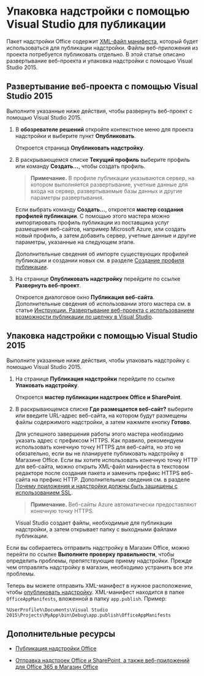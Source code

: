 # <a name="package-your-add-in-using-visual-studio-to-prepare-for-publishing"></a>Упаковка надстройки с помощью Visual Studio для публикации

Пакет надстройки Office содержит [XML-файл манифеста](../overview/add-in-manifests.md), который будет использоваться для публикации надстройки. Файлы веб-приложения из проекта потребуется публиковать отдельно. В этой статье описано развертывание веб-проекта и упаковка надстройки с помощью Visual Studio 2015.

## <a name="to-deploy-your-web-project-using-visual-studio-2015"></a>Развертывание веб-проекта с помощью Visual Studio 2015

Выполните указанные ниже действия, чтобы развернуть веб-проект с помощью Visual Studio 2015.

1. В **обозревателе решений** откройте контекстное меню для проекта надстройки и выберите пункт **Опубликовать**.
    
    Откроется страница **Опубликовать надстройку**.
    
2. В раскрывающемся списке **Текущий профиль** выберите профиль или команду **Создать…**, чтобы создать профиль.
    
     >**Примечание.**  В профиле публикации указываются сервер, на котором выполняется развертывание, учетные данные для входа на сервер, развертываемые базы данных и другие параметры развертывания.

    Если выбрать команду **Создать…**, откроется **мастер создания профилей публикации**. С помощью этого мастера можно импортировать профиль публикации из поставщика услуг размещения веб-сайтов, например Microsoft Azure, или создать новый профиль, а затем добавить сервер, учетные данные и другие параметры, указанные на следующем этапе.
    
    Дополнительные сведения об импорте существующих профилей публикации и создании новых см. в разделе [Создание профиля публикации](http://msdn.microsoft.com/ru-RU/library/dd465337.aspx#creating_a_profile).
    
3. На странице **Опубликовать надстройку** перейдите по ссылке **Развернуть веб-проект**.
    
    Откроется диалоговое окно **Публикация веб-сайта**. Дополнительные сведения об использовании этого мастера см. в статье [Инструкции. Развертывание веб-проекта с использованием возможности публикации по щелчку в Visual Studio](http://msdn.microsoft.com/ru-RU/library/dd465337.aspx).
    

## <a name="to-package-your-add-in-using-visual-studio-2015"></a>Упаковка надстройки с помощью Visual Studio 2015

Выполните указанные ниже действия, чтобы упаковать надстройку с помощью Visual Studio 2015.

1. На странице **Публикация надстройки** перейдите по ссылке **Упаковать надстройку**.
    
    Откроется **мастер публикации надстроек Office и SharePoint**.
    
2. В раскрывающемся списке **Где размещается веб-сайт?** выберите или введите URL-адрес веб-сайта, на котором будут размещены файлы содержимого надстройки, а затем нажмите кнопку **Готово**.
    
    Для успешного завершения работы этого мастера необходимо указать адрес с префиксом HTTPS. Как правило, рекомендуем использовать конечную точку HTTPS для веб-сайта, но это не обязательно, если вы не планируете публиковать надстройку в Магазине Office. Если вы хотите использовать конечную точку HTTP для веб-сайта, можно открыть XML-файл манифеста в текстовом редакторе после создания пакета и заменить префикс HTTPS веб-сайта на префикс HTTP. Дополнительные сведения см. в разделе [Почему приложения и надстройки должны быть защищены с использованием SSL](http://msdn.microsoft.com/ru-RU/library/jj591603#bk_q7).
    
     >**Примечание.**  Веб-сайты Azure автоматически предоставляют конечную точку HTTPS.

    Visual Studio создает файлы, необходимые для публикации надстройки, а затем открывает папку с выходными файлами публикации. 
    
Если вы собираетесь отправить надстройку в Магазин Office, можно перейти по ссылке **Выполните проверку правильности**, чтобы определить проблемы, препятствующие приему надстройки. Прежде чем отправлять надстройку в магазин, необходимо устранить все эти проблемы.

Теперь вы можете отправить XML-манифест в нужное расположение, чтобы [опубликовать надстройку](../publish/publish.md). XML-манифест находится в папке `OfficeAppManifests`, вложенной в папку `app.publish`. Пример:

 `%UserProfile%\Documents\Visual Studio 2015\Projects\MyApp\bin\Debug\app.publish\OfficeAppManifests`


## <a name="additional-resources"></a>Дополнительные ресурсы



- [Публикация надстройки Office](../publish/publish.md)
    
- [Отправка надстроек Office и SharePoint, а также веб-приложений для Office 365 в Магазин Office](http://msdn.microsoft.com/library/ff075782-1303-4517-91cc-b3d730e9b9ae%28Office.15%29.aspx)
    
